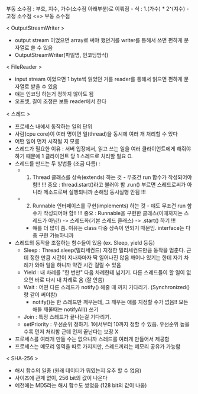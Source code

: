 부동 소수점 : 부호, 지수, 가수(소수점 아래부분)로 이뤄짐
	- 식 : 1.(가수) * 2^(지수)
	- 고정 소수점 <=> 부동 소수점

< OutputStreamWriter >
- output stream 이었으면 array로 써야 했던거를 writer를 통해서 쓰면 편하게 문자열로 쓸 수 있음
- OutputStreamWriter(파일명, 인코딩방식)

< FileReader >
- input stream 이었으면 1 byte씩 읽었던 거를 reader를 통해서 읽으면 편하게 문자열로 받을 수 있음
- 얘는 인코딩 하는거 정하지 않아도 됨
- 오프셋, 길이 조정은 보통 reader에서 한다

< 스레드 >
- 프로세스 내에서 동작하는 일의 단위
- 사람(cpu core)이 여러 명이면 일(thread)을 동시에 여러 개 처리할 수 있다
- 어떤 일이 먼저 시작될 지 모름
- 스레드가 필요한 이유 : 서버 입장에서, 읽고 쓰는 일을 여러 클라이언트에게 해줘야 하기 때문에 1 클라이언트 당 1 스레드로 처리할 필요 O.
- 스레드를 만드는 두 방법들 (조금 다름) : 
	- 1. Thread 클래스를 상속(extends) 하는 것 - 무조건 run 함수가 작성되어야 함!!
	!!! 중요 : thread.start()라고 불러야 함 .run() 부르면 스레드로써가 아니라 메소드로써 실행되니까 손해임 동시실행 안됨 !!!
	- 2. Runnable 인터페이스를 구현(implements) 하는 것 - 얘도 무조건 run 함수가 작성되어야 함!!
	!!! 중요 : Runnable을 구현한 클래스(이때까지는 스레드가 아님!) -> 스레드화(기본 스레드 클래스) -> .start() 하기 !!! 
		- 얘를 더 많이 씀. 이유는 class 다중 상속이 안되기 때문임. interface는 다중 구현 가능하니까
- 스레드의 동작을 조절하는 함수들이 있음 (ex. Sleep, yield 등등)
	- Sleep : Thread.sleep(밀리세컨드) 지정한 밀리세컨드만큼 동작을 멈춘다. 근데 정한 만큼 시간이 지나자마자 딱 일어나진 않음
		깨어나 있기는 한데 자기 차례가 와야 일을 하니까 약간 시간 걸릴 수 있음
	- Yield : 내 차례를 "한 번만" 다음 차례한테 넘기기. 다른 스레드들이 할 일이 없으면 바로 다시 내 차례로 옴 (잘 안씀)
	- Wait  : 어떤 다른 스레드가 notify() 해줄 때 까지 기다리기. (Synchronized()랑 같이 써야함)
		- notify()는 한 스레드만 깨우는데, 그 깨우는 애를 지정할 수가 없음!! 모든 애들 깨울때는 notifyAll() 쓰기
	- Join : 특정 스레드가 끝나는걸 기다리기.
	- setPriority : 우선순위 정하기. 1에서부터 10까지 정할 수 있음. 우선순위 높을수록 먼저 처리함 근데 먼저 끝난다는 보장 X
- 프로세스를 여러개 만들 수는 없으니까 스레드를 여러개 만들어서 제공함
- 프로세스는 메모리 영역을 따로 가지지만, 스레드끼리는 메모리 공유가 가능함

< SHA-256 >
- 해시 함수의 일종 (원래 데이터가 뭐였는지 유추 할 수 없음)
- 사이즈에 관계 없이, 256 bit의 값이 나온다
- 예전에는 MD5라는 해시 함수도 썼었음 (128 bit의 값이 나옴)

	